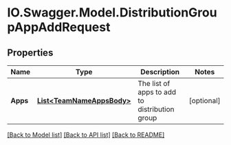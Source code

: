 # IO.Swagger.Model.DistributionGroupAppAddRequest
## Properties

Name | Type | Description | Notes
------------ | ------------- | ------------- | -------------
**Apps** | [**List&lt;TeamNameAppsBody&gt;**](TeamNameAppsBody.md) | The list of apps to add to distribution group | [optional] 

[[Back to Model list]](../README.md#documentation-for-models) [[Back to API list]](../README.md#documentation-for-api-endpoints) [[Back to README]](../README.md)

